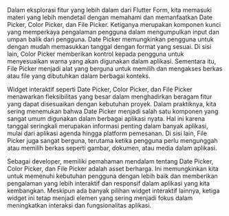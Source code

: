 Dalam eksplorasi fitur yang lebih dalam dari Flutter Form, kita memasuki materi yang lebih mendetail dengan memahami dan memanfaatkan Date Picker, Color Picker, dan File Picker. Ketiganya merupakan komponen kunci yang memperkaya pengalaman pengguna dalam mengumpulkan input dan umpan balik dari pengguna. Date Picker memungkinkan pengguna untuk dengan mudah memasukkan tanggal dengan format yang sesuai. Di sisi lain, Color Picker memberikan kontrol kepada pengguna untuk menyesuaikan warna yang akan digunakan dalam aplikasi. Sementara itu, File Picker menjadi alat yang berguna untuk memilih dan mengakses berkas atau file yang dibutuhkan dalam berbagai konteks.

Widget interaktif seperti Date Picker, Color Picker, dan File Picker menawarkan fleksibilitas yang besar dalam menghadirkan beragam fitur yang dapat disesuaikan dengan kebutuhan proyek. Dalam praktiknya, kita sering menemukan bahwa Date Picker menjadi salah satu komponen yang sangat umum digunakan dalam berbagai aplikasi nyata. Hal ini karena tanggal seringkali merupakan informasi penting dalam banyak aplikasi, mulai dari aplikasi agenda hingga platform pemesanan. Di sisi lain, File Picker juga sangat berguna, terutama ketika pengguna perlu mengunggah atau memilih berkas seperti gambar, dokumen, atau media dalam aplikasi.

Sebagai developer, memiliki pemahaman mendalam tentang Date Picker, Color Picker, dan File Picker adalah asset berharga. Ini memungkinkan kita untuk memenuhi kebutuhan pengguna dengan lebih baik dan memberikan pengalaman yang lebih interaktif dan responsif dalam aplikasi yang kita kembangkan. Meskipun ada banyak pilihan widget interaktif lainnya, ketiga widget ini tetap menjadi elemen yang sering menjadi fokus dalam meningkatkan interaksi dan fungsionalitas aplikasi.